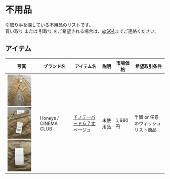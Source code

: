 # 不用品

引取り手を探している不用品のリストです。  
買い取り または 引取り をご希望される場合は、[@S64](http://s64.jp)までご連絡ください。

## アイテム

| 写真 | ブランド名 | アイテム名 | 説明 | 市場価格 | 希望取引条件 |
|------|------------|------------|------|----------|--------------|
| <img src="2019-03-07 14.37.07.jpg" height="100"/> <img src="2019-03-07 14.37.59.jpg" height="100"/> <img src="2019-03-07 14.38.13.jpg" height="100"/> | Honeys / CINEMA CLUB | [チノテーパード６７丈 ](https://amzn.to/2ER7M9O) ベージュ | 未使用品 | 1,980円 | <span title="990円">半額</span> or 任意のウィッシュリスト商品 |
